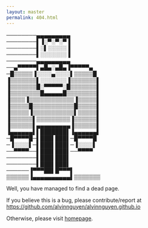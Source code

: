 ```yaml
---
layout: master
permalink: 404.html
---
```

<p class="p404">
────────▄▄▄▄▄▄▄▄▄<br/>
────────▌▐░▀░▀░▀▐<br/>
────────▌░▌░░░░░▐<br/>
────────▌░░░░░░░▐<br/>
────────▄▄▄▄▄▄▄▄▄<br/>
──▄▀▀▀▀▀▌▄█▄░▄█▄▐▀▀▀▀▀▄<br/>
─█▒▒▒▒▒▐░░░░▄░░░░▌▒▒▒▒▒█<br/>
▐▒▒▒▒▒▒▒▌░░░░░░░▐▒▒▒▒▒▒▒▌<br/>
▐▒▒▒▒▒▒▒█░▀▀▀▀▀░█▒▒▒▒▒▒▒▌<br/>
▐▒▒▒▒▒▒▒▒█▄▄▄▄▄█▒▒▒▒▒▒▒▒▌<br/>
▐▒▒▒▒▐▒▒▒▒▒▒▒▒▒▒▒▒▐▒▒▒▒▒▌<br/>
▐▒▒▒▒▒█▒▒▒▒▒▒▒▒▒▒▒█▒▒▒▒▒▌<br/>
▐▒▒▒▒▒▐▒▒▒▒▒▒▒▒▒▒▒▌▒▒▒▒▒▌<br/>
▐▒▒▒▒▒▒▌▒▒▒▒▒▒▒▒▒▐▒▒▒▒▒▒▌<br/>
▐▒▒▒▒▒▒▌▄▄▄▄▄▄▄▄▄▐▒▒▒▒▒▒▌<br/>
▐▄▄▄▄▄▄▌▌███████▌▐▄▄▄▄▄▄▌<br/>
─█▀▀▀▀█─▌███▌███▌─█▀▀▀▀█<br/>
─▐░░░░▌─▌███▌███▌─▐░░░░▌<br/>
──▀▀▀▀──▌███▌███▌──▀▀▀▀<br/>
────────▌███▌███▌<br/>
────────▌███▌███▌<br/>
──────▐▀▀▀██▌█▀▀▀▌<br/>
▒▒▒▒▒▒▐▄▄▄▄▄▄▄▄▄▄▌▒▒▒▒▒▒▒
</p>

Well, you have managed to find a dead page.

If you believe this is a bug, please contribute/report at<br/>
<a href="GitHub">https://github.com/alvinnguyen/alvinnguyen.github.io</a>

Otherwise, please visit <a href="/">homepage</a>.